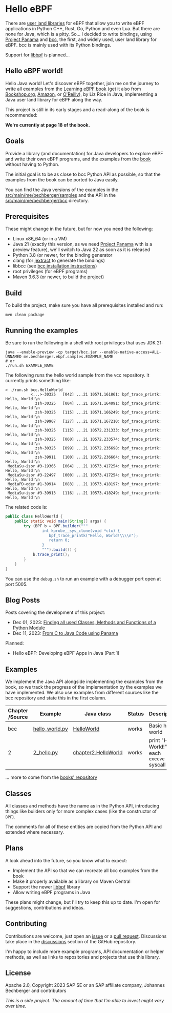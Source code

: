 Hello eBPF
==========

There are [user land libraries](https://ebpf.io/what-is-ebpf/#development-toolchains) for eBPF that allow you to
write eBPF applications in Python C++, Rust, Go, Python and even
Lua. But there are none for Java, which is a pitty.
So... I decided to write bindings, using [Project Panama](https://openjdk.org/projects/panama/)
and [bcc](https://github.com/isovalent/bcc), the first, and widely used, user land library for eBPF. 
bcc is mainly used with its Python bindings.

Support for [libbpf](https://github.com/libbpf/libbpf) is planned...

Hello eBPF world!
-----------------

Hello Java world! Let's discover eBPF together, join me on the journey to write
all examples from the [Learning eBPF book](https://cilium.isovalent.com/hubfs/Learning-eBPF%20-%20Full%20book.pdf)
(get it also from [Bookshop.org](https://bookshop.org/p/books/learning-ebpf-programming-the-linux-kernel-for-enhanced-observability-networking-and-security-liz-rice/19244244?ean=9781098135126),
[Amazon](https://www.amazon.com/Learning-eBPF-Programming-Observability-Networking/dp/1098135121), or [O'Reilly](https://www.oreilly.com/library/view/learning-ebpf/9781098135119/)), by
Liz Rice in Java, implementing a Java user land library for eBPF along the way.

This project is still in its early stages
and a read-along of the book is recommended:

__We're currently at page 18 of the book.__

Goals
-----
Provide a library (and documentation) for Java developers to explore eBPF and
write their own eBPF programs, and the examples from the [book](https://cilium.isovalent.com/hubfs/Learning-eBPF%20-%20Full%20book.pdf) without having to Python.

The initial goal is to be as close to bcc Python API as possible, so that the examples from the book
can be ported to Java easily.

You can find the Java versions of the examples in the [src/main/me/bechberger/samples](src/main/me/bechberger/samples)
and the API in the [src/main/me/bechberger/bcc](src/main/me/bechberger/bcc) directory.

Prerequisites
-------------

These might change in the future, but for now you need the following:

- Linux x86_64 (or in a VM)
- Java 21 (exactly this version, as we need [Project Panama](https://openjdk.org/projects/panama/) with is a preview
  feature), we'll switch to Java 22 as soon as it is released
- Python 3.8 (or newer, for the binding generator
- clang (for [jextract](https://github.com/openjdk/jextract) to generate the bindings)
- libbcc (see [bcc installation instructions](https://github.com/iovisor/bcc/blob/master/INSTALL.md))
- root privileges (for eBPF programs)
- Maven 3.6.3 (or newer, to build the project)

Build
-----
To build the project, make sure you have all prerequisites installed and run:

```shell
mvn clean package
```

Running the examples
--------------------
Be sure to run the following in a shell with root privileges that uses JDK 21:

```shell
java --enable-preview -cp target/bcc.jar --enable-native-access=ALL-UNNAMED me.bechberger.ebpf.samples.EXAMPLE_NAME
# or
./run.sh EXAMPLE_NAME
```

The following runs the hello world sample from the vcc repository. It currently prints something like:

```
> ./run.sh bcc.HelloWorld
           <...>-30325   [042] ...21 10571.161861: bpf_trace_printk: Hello, World!\n
             zsh-30325   [004] ...21 10571.164091: bpf_trace_printk: Hello, World!\n
             zsh-30325   [115] ...21 10571.166249: bpf_trace_printk: Hello, World!\n
             zsh-39907   [127] ...21 10571.167210: bpf_trace_printk: Hello, World!\n
             zsh-30325   [115] ...21 10572.231333: bpf_trace_printk: Hello, World!\n
             zsh-30325   [060] ...21 10572.233574: bpf_trace_printk: Hello, World!\n
             zsh-30325   [099] ...21 10572.235698: bpf_trace_printk: Hello, World!\n
             zsh-39911   [100] ...21 10572.236664: bpf_trace_printk: Hello, World!\n
 MediaSu~isor #3-19365   [064] ...21 10573.417254: bpf_trace_printk: Hello, World!\n
 MediaSu~isor #3-22497   [000] ...21 10573.417254: bpf_trace_printk: Hello, World!\n
 MediaPD~oder #1-39914   [083] ...21 10573.418197: bpf_trace_printk: Hello, World!\n
 MediaSu~isor #3-39913   [116] ...21 10573.418249: bpf_trace_printk: Hello, World!\n
```

The related code is:

```java
public class HelloWorld {
    public static void main(String[] args) {
        try (BPF b = BPF.builder("""
                int kprobe__sys_clone(void *ctx) {
                   bpf_trace_printk("Hello, World!\\\\n");
                   return 0;
                }
                """).build()) {
            b.trace_print();
        }
    }
}
```

You can use the `debug.sh` to run an example with a debugger port open at port 5005.

Blog Posts
----------
Posts covering the development of this project:

- Dec 01, 2023: [Finding all used Classes, Methods and Functions of a Python Module](https://mostlynerdless.de/blog/2023/12/01/finding-all-used-classes-methods-and-functions-of-a-python-module/)
- Dec 11, 2023: [From C to Java Code using Panama](https://mostlynerdless.de/blog/2023/12/11/from-c-to-java-code-using-panama/)

Planned:

- Hello eBPF: Developing eBPF Apps in Java (Part 1)

Examples
--------

We implement the Java API alongside implementing the examples from the book, so we track the progress
of the implementation by the examples we have implemented. We also use examples from different sources
like the bcc repository and state this in the first column.


| Chapter<br/>/Source | Example                                    | Java class                                                                               | Status | Description                                    |
|---------------------|--------------------------------------------|------------------------------------------------------------------------------------------|--------|------------------------------------------------|
| bcc                 | [hello_world.py](pysamples/hello_world.py) | [HelloWorld](src/main/java/me/bechberger/ebpf/samples/bcc/HelloWorld.java)               | works  | Basic hello world                              |
| 2                   | [2_hello.py](pysamples/2_hello.py)         | [chapter2.HelloWorld](src/main/java/me/bechberger/ebpf/samples/chapter2/HelloWorld.java) | works  | print "Hello World!" for each `execve` syscall |


... more to come from the [books' repository](https://github.com/lizrice/learning-ebpf/tree/main)


Classes
-------
All classes and methods have the name as in the Python API, introducing things like builders only
for more complex cases (like the constructor of `BPF`).

The comments for all of these entities are copied from the Python API and extended where necessary.

Plans
-----

A look ahead into the future, so you know what to expect:

- Implement the API so that we can recreate all bcc examples from the book
- Make it properly available as a library on Maven Central
- Support the newer [libbpf](https://github.com/libbpf/libbpf) library
- Allow writing eBPF programs in Java

These plans might change, but I'll try to keep this up to date.
I'm open for suggestions, contributions and ideas.

Contributing
------------
Contributions are welcome, just open an 
[issue](https://github.com/parttimenerd/hello-ebpf/issues/new) or a 
[pull request](https://github.com/parttimenerd/hello-ebpf/pulls).
Discussions take place in the [discussions](https://github.com/parttimenerd/hello-ebpf/discussions)
section of the GitHub repository.

I'm happy to include more example programs, API documentation or helper methods,
as well as links to repositories and projects that use this library.

License
-------
Apache 2.0, Copyright 2023 SAP SE or an SAP affiliate company, Johannes Bechberger and contributors

_This is a side project. The amount of time that I'm able to invest might vary over time._